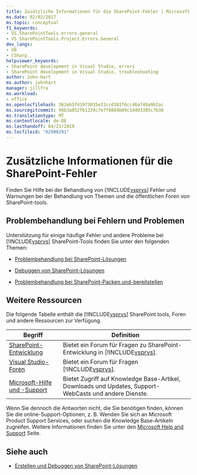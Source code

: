 ```yaml
---
title: Zusätzliche Informationen für die SharePoint-Fehler | Microsoft-Dokumentation
ms.date: 02/02/2017
ms.topic: conceptual
f1_keywords:
- VS.SharePointTools.errors.general
- VS.SharePointTools.Project.Errors.General
dev_langs:
- VB
- CSharp
helpviewer_keywords:
- SharePoint development in Visual Studio, errors
- SharePoint development in Visual Studio, troubleshooting
author: John-Hart
ms.author: johnhart
manager: jillfra
ms.workload:
- office
ms.openlocfilehash: 362eb5fd1973035e31ccd301f6cc46a748a9b2ac
ms.sourcegitcommit: 94b3a052fb1229c7e7f8804b09c1d403385c7630
ms.translationtype: MT
ms.contentlocale: de-DE
ms.lasthandoff: 04/23/2019
ms.locfileid: "62988291"
---
```

# <a name="additional-information-for-sharepoint-errors"></a>Zusätzliche Informationen für die SharePoint-Fehler
  Finden Sie Hilfe bei der Behandlung von [!INCLUDE[vsprvs](../sharepoint/includes/vsprvs-md.md)] Fehler und Warnungen bei der Behandlung von Themen und die öffentlichen Foren von SharePoint-tools.

## <a name="troubleshoot-errors-and-issues"></a>Problembehandlung bei Fehlern und Problemen
 Unterstützung für einige häufige Fehler und andere Probleme bei [!INCLUDE[vsprvs](../sharepoint/includes/vsprvs-md.md)] SharePoint-Tools finden Sie unter den folgenden Themen:

- [Problembehandlung bei SharePoint-Lösungen](../sharepoint/troubleshooting-sharepoint-solutions.md)

- [Debuggen von SharePoint-Lösungen](../sharepoint/debugging-sharepoint-solutions.md)

- [Problembehandlung bei SharePoint-Packen und-bereitstellen](../sharepoint/troubleshooting-sharepoint-packaging-and-deployment.md)

## <a name="other-resources"></a>Weitere Ressourcen
 Die folgende Tabelle enthält die [!INCLUDE[vsprvs](../sharepoint/includes/vsprvs-md.md)] SharePoint tools, Foren und andere Ressourcen zur Verfügung.

|Begriff|Definition|
|----------|----------------|
|[SharePoint-Entwicklung](http://go.microsoft.com/fwlink/?LinkId=179593)|Bietet ein Forum für Fragen zu SharePoint-Entwicklung in [!INCLUDE[vsprvs](../sharepoint/includes/vsprvs-md.md)].|
|[Visual Studio-Foren](http://go.microsoft.com/fwlink/?LinkID=150452)|Bietet ein Forum für Fragen [!INCLUDE[vsprvs](../sharepoint/includes/vsprvs-md.md)].|
|[Microsoft-Hilfe und -Support](http://go.microsoft.com/fwlink/?LinkID=108287)|Bietet Zugriff auf Knowledge Base-Artikel, Downloads und Updates, Support-WebCasts und andere Dienste.|

 Wenn Sie dennoch die Antworten nicht, die Sie benötigen finden, können Sie die online-Support-Optionen, z. B. Wenden Sie sich an Microsoft Product Support Services, oder suchen die Knowledge Base-Artikeln zugreifen. Weitere Informationen finden Sie unter den [Microsoft Help and Support](http://go.microsoft.com/fwlink/?LinkID=155371) Seite.

## <a name="see-also"></a>Siehe auch
- [Erstellen und Debuggen von SharePoint-Lösungen](../sharepoint/building-and-debugging-sharepoint-solutions.md)
